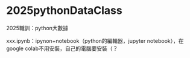 # 2025pythonDataClass
2025職訓：python大數據

xxx.ipynb：ipynon+notebook（python的編輯器，jupyter notebook），在google colab不用安裝，自己的電腦要安裝（？
